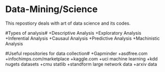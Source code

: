 Data-Mining/Science
===================

This repostiory deals with art of data science and its codes.

#Types of analysis#
+Descriptive Analysis
+Exploratory Analysis
+Inferential Analysis
+Causaul Analysis
+Predictive Analysis
+Machinistic Analysis






#Useful repositories for data collection#
+Gapminder
+asdfree.com
+infochimps.com/marketplace
+kaggle.com
+uci machine learning
+kdd nugets datasets
+cmu statlib
+standform large network data
+arxiv data

